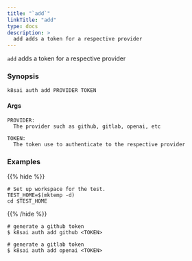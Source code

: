 ```yaml
---
title: "`add`"
linkTitle: "add"
type: docs
description: >
  add adds a token for a respective provider
---
```


<!--mdtogo:Short
    add adds a token for a respective provider
-->

`add` adds a token for a respective provider

### Synopsis

<!--mdtogo:Long-->

```
k8sai auth add PROVIDER TOKEN
```

#### Args

```
PROVIDER:
  The provider such as github, gitlab, openai, etc

TOKEN:
  The token use to authenticate to the respective provider
```

<!--mdtogo-->

### Examples

{{% hide %}}

<!-- @makeWorkplace @verifyExamples-->

```
# Set up workspace for the test.
TEST_HOME=$(mktemp -d)
cd $TEST_HOME
```

{{% /hide %}}

<!--mdtogo:Examples-->

<!-- @ @verifyStaleExamples-->

```shell
# generate a github token
$ k8sai auth add github <TOKEN>
```

```shell
# generate a gitlab token
$ k8sai auth add openai <TOKEN>
```

<!--mdtogo-->